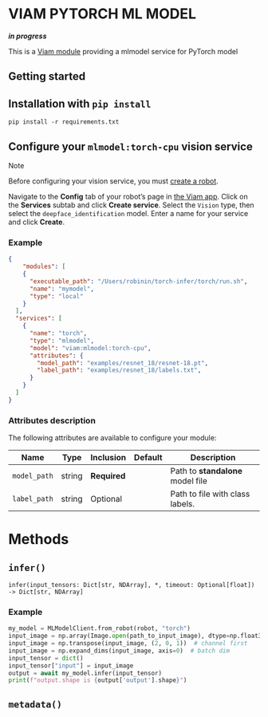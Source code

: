 # VIAM PYTORCH ML MODEL 
***in progress***

This is a [Viam module](https://docs.viam.com/extend/modular-resources/) providing a mlmodel service for PyTorch model

## Getting started


## Installation with `pip install` 

```
pip install -r requirements.txt
```

## Configure your `mlmodel:torch-cpu` vision service

> [!NOTE]  
> Before configuring your vision service, you must [create a robot](https://docs.viam.com/manage/fleet/robots/#add-a-new-robot).

Navigate to the **Config** tab of your robot’s page in [the Viam app](https://app.viam.com/). Click on the **Services** subtab and click **Create service**. Select the `Vision` type, then select the `deepface_identification` model. Enter a name for your service and click **Create**.

### Example


```json
{
    "modules": [
    {
      "executable_path": "/Users/robinin/torch-infer/torch/run.sh",
      "name": "mymodel",
      "type": "local"
    }
  ],
  "services": [
    {
      "name": "torch",
      "type": "mlmodel",
      "model": "viam:mlmodel:torch-cpu",
      "attributes": {
        "model_path": "examples/resnet_18/resnet-18.pt", 
        "label_path": "examples/resnet_18/labels.txt", 
      }
    }
  ]
}
```


### Attributes description

The following attributes are available to configure your module:


| Name         | Type   | Inclusion    | Default | Description                       |
| ------------ | ------ | ------------ | ------- | --------------------------------- |
| `model_path` | string | **Required** |         | Path to **standalone** model file |
| `label_path` | string | Optional     |         | Path to file with class labels.   |




# Methods
## `infer()`
```
infer(input_tensors: Dict[str, NDArray], *, timeout: Optional[float]) -> Dict[str, NDArray]
```

### Example

```python
my_model = MLModelClient.from_robot(robot, "torch")
input_image = np.array(Image.open(path_to_input_image), dtype=np.float32)
input_image = np.transpose(input_image, (2, 0, 1))  # channel first
input_image = np.expand_dims(input_image, axis=0)  # batch dim
input_tensor = dict()
input_tensor["input"] = input_image
output = await my_model.infer(input_tensor)
print(f"output.shape is {output['output'].shape}")
```

## `metadata()`

